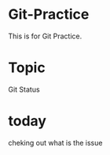 # Git-Practice
This is for Git Practice.

# Topic 
Git Status

# today 
cheking out what is the issue